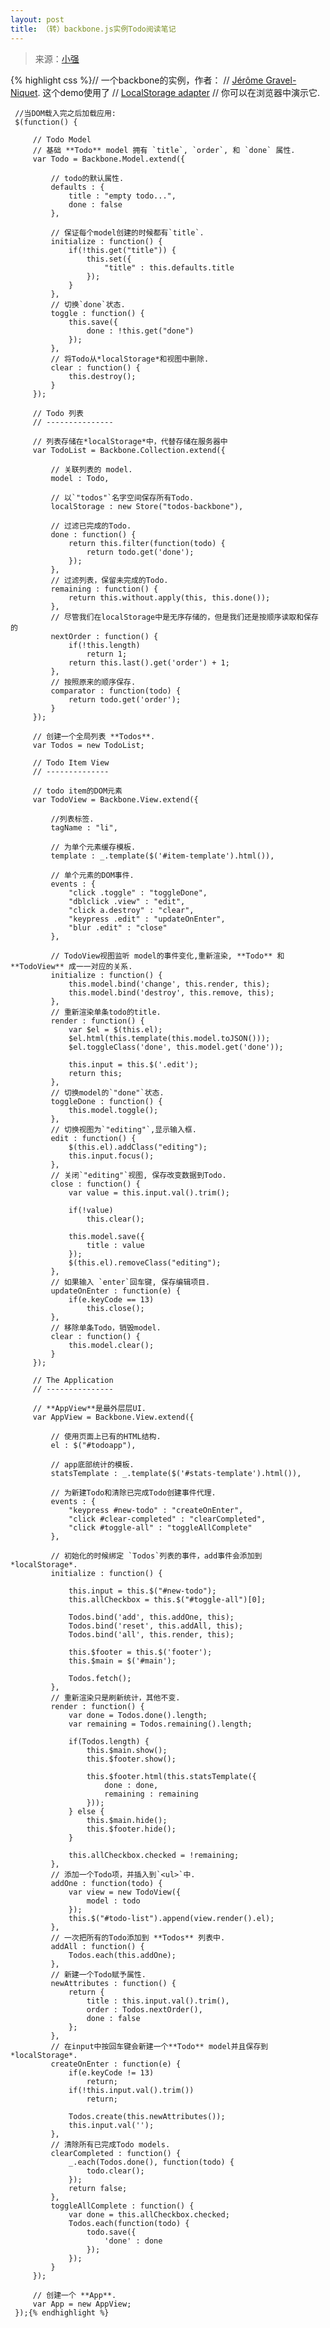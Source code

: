 ```yaml
---
layout: post
title: （转）backbone.js实例Todo阅读笔记
---
```


> 来源：[小强](http://www.xiaoqiang.org/javascript/backbone-js-todo.html)

{% highlight css %}// 一个backbone的实例，作者：
     // [Jérôme Gravel-Niquet](http://jgn.me/). 这个demo使用了
     // [LocalStorage adapter](backbone-localstorage.js)
     // 你可以在浏览器中演示它.

     //当DOM载入完之后加载应用:
     $(function() {

         // Todo Model
         // 基础 **Todo** model 拥有 `title`, `order`, 和 `done` 属性.
         var Todo = Backbone.Model.extend({

             // todo的默认属性.
             defaults : {
                 title : "empty todo...",
                 done : false
             },

             // 保证每个model创建的时候都有`title`.
             initialize : function() {
                 if(!this.get("title")) {
                     this.set({
                         "title" : this.defaults.title
                     });
                 }
             },
             // 切换`done`状态.
             toggle : function() {
                 this.save({
                     done : !this.get("done")
                 });
             },
             // 将Todo从*localStorage*和视图中删除.
             clear : function() {
                 this.destroy();
             }
         });

         // Todo 列表
         // ---------------

         // 列表存储在*localStorage*中，代替存储在服务器中
         var TodoList = Backbone.Collection.extend({

             // 关联列表的 model.
             model : Todo,

             // 以`"todos"`名字空间保存所有Todo.
             localStorage : new Store("todos-backbone"),

             // 过滤已完成的Todo.
             done : function() {
                 return this.filter(function(todo) {
                     return todo.get('done');
                 });
             },
             // 过滤列表，保留未完成的Todo.
             remaining : function() {
                 return this.without.apply(this, this.done());
             },
             // 尽管我们在localStorage中是无序存储的，但是我们还是按顺序读取和保存的
             nextOrder : function() {
                 if(!this.length)
                     return 1;
                 return this.last().get('order') + 1;
             },
             // 按照原来的顺序保存.
             comparator : function(todo) {
                 return todo.get('order');
             }
         });

         // 创建一个全局列表 **Todos**.
         var Todos = new TodoList;

         // Todo Item View
         // --------------

         // todo item的DOM元素
         var TodoView = Backbone.View.extend({

             //列表标签.
             tagName : "li",

             // 为单个元素缓存模板.
             template : _.template($('#item-template').html()),

             // 单个元素的DOM事件.
             events : {
                 "click .toggle" : "toggleDone",
                 "dblclick .view" : "edit",
                 "click a.destroy" : "clear",
                 "keypress .edit" : "updateOnEnter",
                 "blur .edit" : "close"
             },

             // TodoView视图监听 model的事件变化,重新渲染, **Todo** 和 **TodoView** 成一一对应的关系.
             initialize : function() {
                 this.model.bind('change', this.render, this);
                 this.model.bind('destroy', this.remove, this);
             },
             // 重新渲染单条todo的title.
             render : function() {
                 var $el = $(this.el);
                 $el.html(this.template(this.model.toJSON()));
                 $el.toggleClass('done', this.model.get('done'));

                 this.input = this.$('.edit');
                 return this;
             },
             // 切换model的`"done"`状态.
             toggleDone : function() {
                 this.model.toggle();
             },
             // 切换视图为`"editing"`,显示输入框.
             edit : function() {
                 $(this.el).addClass("editing");
                 this.input.focus();
             },
             // 关闭`"editing"`视图, 保存改变数据到Todo.
             close : function() {
                 var value = this.input.val().trim();

                 if(!value)
                     this.clear();

                 this.model.save({
                     title : value
                 });
                 $(this.el).removeClass("editing");
             },
             // 如果输入 `enter`回车键, 保存编辑项目.
             updateOnEnter : function(e) {
                 if(e.keyCode == 13)
                     this.close();
             },
             // 移除单条Todo，销毁model.
             clear : function() {
                 this.model.clear();
             }
         });

         // The Application
         // ---------------

         // **AppView**是最外层层UI.
         var AppView = Backbone.View.extend({

             // 使用页面上已有的HTML结构.
             el : $("#todoapp"),

             // app底部统计的模板.
             statsTemplate : _.template($('#stats-template').html()),

             // 为新建Todo和清除已完成Todo创建事件代理.
             events : {
                 "keypress #new-todo" : "createOnEnter",
                 "click #clear-completed" : "clearCompleted",
                 "click #toggle-all" : "toggleAllComplete"
             },

             // 初始化的时候绑定 `Todos`列表的事件，add事件会添加到 *localStorage*.
             initialize : function() {

                 this.input = this.$("#new-todo");
                 this.allCheckbox = this.$("#toggle-all")[0];

                 Todos.bind('add', this.addOne, this);
                 Todos.bind('reset', this.addAll, this);
                 Todos.bind('all', this.render, this);

                 this.$footer = this.$('footer');
                 this.$main = $('#main');

                 Todos.fetch();
             },
             // 重新渲染只是刷新统计，其他不变.
             render : function() {
                 var done = Todos.done().length;
                 var remaining = Todos.remaining().length;

                 if(Todos.length) {
                     this.$main.show();
                     this.$footer.show();

                     this.$footer.html(this.statsTemplate({
                         done : done,
                         remaining : remaining
                     }));
                 } else {
                     this.$main.hide();
                     this.$footer.hide();
                 }

                 this.allCheckbox.checked = !remaining;
             },
             // 添加一个Todo项，并插入到`<ul>`中.
             addOne : function(todo) {
                 var view = new TodoView({
                     model : todo
                 });
                 this.$("#todo-list").append(view.render().el);
             },
             // 一次把所有的Todo添加到 **Todos** 列表中.
             addAll : function() {
                 Todos.each(this.addOne);
             },
             // 新建一个Todo赋予属性.
             newAttributes : function() {
                 return {
                     title : this.input.val().trim(),
                     order : Todos.nextOrder(),
                     done : false
                 };
             },
             // 在input中按回车键会新建一个**Todo** model并且保存到*localStorage*.
             createOnEnter : function(e) {
                 if(e.keyCode != 13)
                     return;
                 if(!this.input.val().trim())
                     return;

                 Todos.create(this.newAttributes());
                 this.input.val('');
             },
             // 清除所有已完成Todo models.
             clearCompleted : function() {
                 _.each(Todos.done(), function(todo) {
                     todo.clear();
                 });
                 return false;
             },
             toggleAllComplete : function() {
                 var done = this.allCheckbox.checked;
                 Todos.each(function(todo) {
                     todo.save({
                         'done' : done
                     });
                 });
             }
         });

         // 创建一个 **App**.
         var App = new AppView;
     });{% endhighlight %}